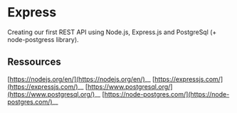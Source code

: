 # Express

Creating our first REST API using Node.js, Express.js and PostgreSql (+ node-postgress library).

## Ressources

[https://nodejs.org/en/](https://nodejs.org/en/)__
[https://expressjs.com/](https://expressjs.com/)__
[https://www.postgresql.org/](https://www.postgresql.org/)__
[https://node-postgres.com/](https://node-postgres.com/)__